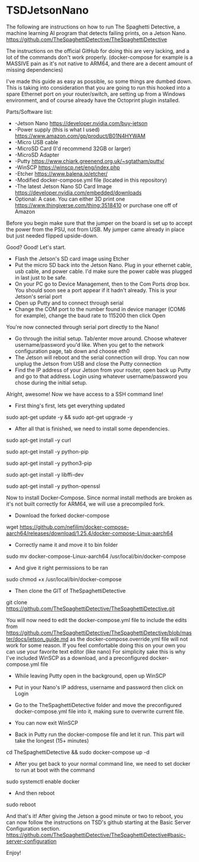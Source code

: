 # TSDJetsonNano
The following are instructions on how to run The Spaghetti Detective, a machine learning AI program that detects failing prints, on a Jetson Nano.
https://github.com/TheSpaghettiDetective/TheSpaghettiDetective 

The instructions on the official GitHub for doing this are very lacking, and a lot of the commands don't work properly. (docker-compose for example is a MASSIVE pain as it's not native to ARM64, and there are a decent amount of missing dependencies)

I've made this guide as easy as possible, so some things are dumbed down.
This is taking into consideration that you are going to run this hooked into a spare Ethernet port on your router/switch, are setting up from a Windows environment, and of course already have the Octoprint plugin installed.



Parts/Software list:
- -Jetson Nano https://developer.nvidia.com/buy-jetson
- -Power supply (this is what I used) https://www.amazon.com/gp/product/B01N4HYWAM
- -Micro USB cable
- -MicroSD Card (I'd recommend 32GB or larger)
- -MicroSD Adapter
- -Putty https://www.chiark.greenend.org.uk/~sgtatham/putty/
- -WinSCP https://winscp.net/eng/index.php
- -Etcher  https://www.balena.io/etcher/
- -Modified docker-compose.yml file (located in this repository)
- -The latest Jetson Nano SD Card Image  https://developer.nvidia.com/embedded/downloads
- Optional: A case. You can either 3D print one https://www.thingiverse.com/thing:3518410 or purchase one off of Amazon

Before you begin make sure that the jumper on the board is set up to accept the power from the PSU, not from USB. My jumper came already in place but just needed flipped upside-down.


Good? Good! Let's start.

- Flash the Jetson's SD card image using Etcher
- Put the micro SD back into the Jetson Nano. Plug in your ethernet cable, usb cable, and power cable. I'd make sure the power cable was plugged in last just to be safe.
- On your PC go to Device Management, then to the Com Ports drop box. You should soon see a port appear if it hadn't already. This is your Jetson's serial port
- Open up Putty and to connect through serial
- Change the COM port to the number found in device manager (COM6 for example), change the baud rate to 115200 then click Open

You're now connected through serial port directly to the Nano!

- Go through the initial setup. Tab/enter move around. Choose whatever username/password you'd like. When you get to the network configuration page, tab down and choose eth0
- The Jetson will reboot and the serial connection will drop. You can now unplug the Jetson from USB and close the Putty connection
- Find the IP address of your Jetson from your router, open back up Putty and go to that address. Login using whatever username/password you chose during the initial setup.


Alright, awesome! Now we have access to a SSH command line!

- First thing's first, lets get everything updated

sudo apt-get update -y && sudo apt-get upgrade -y
- After all that is finished, we need to install some dependencies.

sudo apt-get install -y curl 

sudo apt-get install -y python-pip

sudo apt-get install -y python3-pip

sudo apt-get install -y libffi-dev

sudo apt-get install -y python-openssl


Now to install Docker-Compose. Since normal install methods are broken as it's not built correctly for ARM64, we will use a precompiled fork.


- Download the forked docker-compose

wget https://github.com/nefilim/docker-compose-aarch64/releases/download/1.25.4/docker-compose-Linux-aarch64
- Correctly name it and move it to bin folder

sudo mv docker-compose-Linux-aarch64 /usr/local/bin/docker-compose
- And give it right permissions to be ran

sudo chmod +x /usr/local/bin/docker-compose

- Then clone the GIT of TheSpaghettiDetective

git clone https://github.com/TheSpaghettiDetective/TheSpaghettiDetective.git

You will now need to edit the docker-compose.yml file to include the edits from https://github.com/TheSpaghettiDetective/TheSpaghettiDetective/blob/master/docs/jetson_guide.md  as the docker-compose.override.yml file will not work for some reason. If you feel comfortable doing this on your own you can use your favorite text editor (like nano)
For simplicity sake this is why I've included WinSCP as a download, and a preconfigured docker-compose.yml file

- While leaving Putty open in the background, open up WinSCP
- Put in your Nano's IP address, username and password then click on Login
- Go to the TheSpaghettiDetective folder and move the preconfigured docker-compose.yml file into it, making sure to overwrite  current file.
- You can now exit WinSCP


- Back in Putty run the docker-compose file and let it run. This  part will take the longest (15+ minutes)

cd TheSpaghettiDetective && sudo docker-compose up -d

- After you get back to your normal command line, we need to set docker to run at boot with the command

sudo systemctl enable docker
- And then reboot

sudo reboot

And that's it! After giving the Jetson a good minute or two to reboot, you can now follow the instructions on TSD's github starting at the Basic Server Configuration section.
https://github.com/TheSpaghettiDetective/TheSpaghettiDetective#basic-server-configuration

Enjoy!

